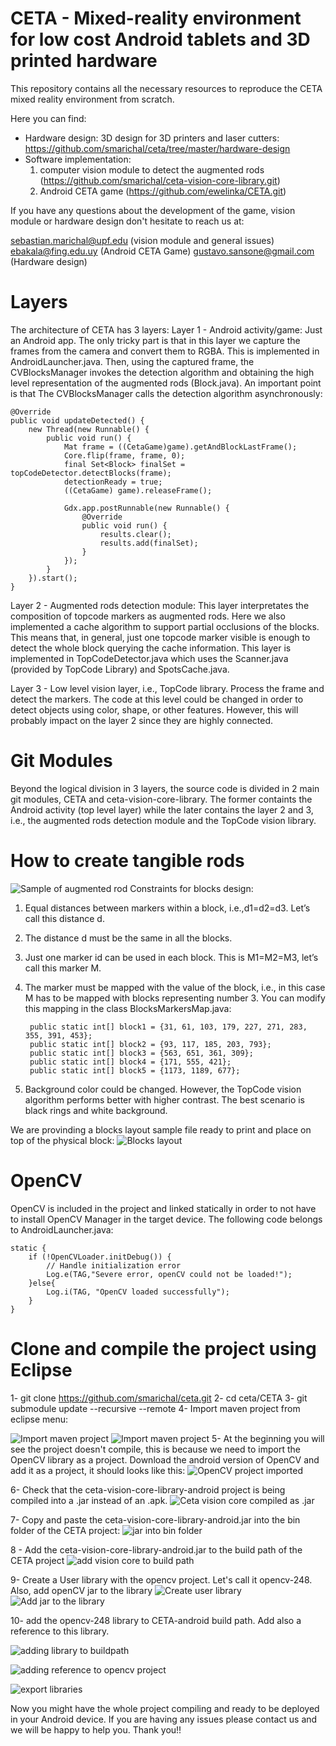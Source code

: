 # CETA - Mixed-reality environment for low cost Android tablets and 3D printed hardware
This repository contains all the necessary resources to reproduce the CETA mixed reality environment from scratch. 

Here you can find:
* Hardware design: 3D design for 3D printers and laser cutters: https://github.com/smarichal/ceta/tree/master/hardware-design
* Software implementation: 
    1) computer vision module to detect the augmented rods (https://github.com/smarichal/ceta-vision-core-library.git)
    2) Android CETA game (https://github.com/ewelinka/CETA.git) 


If you have any questions about the development of the game, vision module or hardware design don't hesitate to reach us at: 

sebastian.marichal@upf.edu (vision module and general issues)
ebakala@fing.edu.uy (Android CETA Game)
gustavo.sansone@gmail.com  (Hardware design)

# Layers

The architecture of CETA has 3 layers: 
Layer 1 - Android activity/game: Just an Android app. The only tricky part is that in this layer we capture the frames from the camera and convert them to RGBA. This is implemented in AndroidLauncher.java. Then, using the captured frame, the CVBlocksManager invokes the detection algorithm and obtaining the high level representation of the augmented rods (Block.java). An important point is that The CVBlocksManager calls the detection algorithm asynchronously: 

    @Override
    public void updateDetected() {
        new Thread(new Runnable() {
            public void run() {
                Mat frame = ((CetaGame)game).getAndBlockLastFrame();
                Core.flip(frame, frame, 0);
                final Set<Block> finalSet = topCodeDetector.detectBlocks(frame);
                detectionReady = true;
                ((CetaGame) game).releaseFrame();

                Gdx.app.postRunnable(new Runnable() {
                    @Override
                    public void run() {
                        results.clear();
                        results.add(finalSet);
                    }
                });
            }
        }).start();
    }
    
Layer 2 - Augmented rods detection module: This layer interpretates the composition of topcode markers as augmented rods. Here we also implemented a cache algorithm to support partial occlusions of the blocks. This means that, in general, just one topcode  marker visible is enough to detect the whole block querying the cache information. This layer is implemented in TopCodeDetector.java which uses the Scanner.java (provided by TopCode Library) and SpotsCache.java.

Layer 3 - Low level vision layer, i.e., TopCode library. Process the frame and detect the markers. The code at this level could be changed in order to detect objects using color, shape, or other features. However, this will probably impact on 
the layer 2 since they are highly connected.

# Git Modules
Beyond the logical division in 3 layers, the source code is divided in 2 main git modules, CETA and ceta-vision-core-library. The former containts the Android activity (top level layer) while the later contains the layer 2 and 3, i.e., the augmented rods detection module and the TopCode vision library. 

# How to create tangible rods
![Sample of augmented rod](https://github.com/smarichal/ceta/blob/master/hardware-design/blocks/augmentedrod.png)
Constraints for blocks design: 

1. Equal distances between markers within a block, i.e.,d1=d2=d3. Let’s call this distance d.
2. The distance d must be the same in all the blocks.
3. Just one marker id can be used in each block. This is M1=M2=M3, let’s call this marker M.
4. The marker must be mapped with the value of the block, i.e., in this case M has to be mapped with
blocks representing number 3. You can modify this mapping in the class BlocksMarkersMap.java: 
    
	    public static int[] block1 = {31, 61, 103, 179, 227, 271, 283, 355, 391, 453};
	    public static int[] block2 = {93, 117, 185, 203, 793}; 
	    public static int[] block3 = {563, 651, 361, 309};
	    public static int[] block4 = {171, 555, 421};
	    public static int[] block5 = {1173, 1189, 677};
	
5. Background color could be changed. However, the TopCode vision algorithm performs better with higher
contrast. The best scenario is black rings and white background.

We are provinding a blocks layout sample file ready to print and place on top of the physical block:
![Blocks layout](https://github.com/smarichal/ceta/blob/master/hardware-design/blocks/markers.png)

# OpenCV
OpenCV is included in the project and linked statically in order to not have to install OpenCV Manager in the target device.
The following code belongs to AndroidLauncher.java: 

    static {
        if (!OpenCVLoader.initDebug()) {
            // Handle initialization error
        	Log.e(TAG,"Severe error, openCV could not be loaded!");
        }else{
	    	Log.i(TAG, "OpenCV loaded successfully");
        }
	}

# Clone and compile the project using Eclipse
1- git clone https://github.com/smarichal/ceta.git
2- cd ceta/CETA
3- git submodule update --recursive --remote
4- Import maven project from eclipse menu: 

![Import maven project](https://github.com/smarichal/ceta/blob/master/documentation/importMavenProject.png)
![Import maven project](https://github.com/smarichal/ceta/blob/master/documentation/ImportMavenProject2.png)
5- At the beginning you will see the project doesn't compile, this is because we need to import the OpenCV library as a project. 
Download the android version of OpenCV and add it as a project, it should looks like this: 
![OpenCV project imported](https://github.com/smarichal/ceta/blob/master/documentation/ImportOpenCVProject.png)

6- Check that the ceta-vision-core-library-android project is being compiled into a .jar instead of an .apk. 
![Ceta vision core compiled as .jar](https://github.com/smarichal/ceta/blob/master/documentation/ceta-vision-core-library-androidJar.png)

7- Copy and paste the ceta-vision-core-library-android.jar into the bin folder of the CETA project: 
![jar into bin folder](https://github.com/smarichal/ceta/blob/master/documentation/pasteJarIntoBinFolder.png)

8 - Add the ceta-vision-core-library-android.jar to the build path of the CETA project
![add vision core to build path](https://github.com/smarichal/ceta/blob/master/documentation/AddJarToBuildPath.png)

9- Create a User library with the opencv project. Let's call it opencv-248. Also, add openCV jar to the library
![Create user library](https://github.com/smarichal/ceta/blob/master/documentation/createUserLibrary1.png)
![Add jar to the library](https://github.com/smarichal/ceta/blob/master/documentation/createUserLibrary2-addOpenCVJar.png)

10- add the opencv-248 library to CETA-android build path.  Add also a reference to this library.

![adding library to buildpath](https://github.com/smarichal/ceta/blob/master/documentation/addUserLibraryToCETABuildPath.png)

![adding reference to opencv project](https://github.com/smarichal/ceta/blob/master/documentation/addReferenceToOpenCVLibrary.png)

![export libraries](https://github.com/smarichal/ceta/blob/master/documentation/orderAndExportAddedLibraries.png)

Now you might have the whole project compiling and ready to be deployed in your Android device. If you are having any issues please contact us and we will be happy to help you.
Thank you!!
